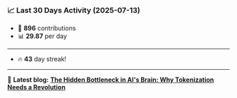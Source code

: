 <!--START_STATS-->
### 📈 Last 30 Days Activity (2025-07-13)  
- 🧮 **896** contributions  
- 📊 **29.87** per day
---
- 🔥 **43** day streak!
---
📝 **Latest blog:** [**The Hidden Bottleneck in AI's Brain: Why Tokenization Needs a Revolution**](https://andriak.com/blog/tokenization-revolution)
<!--END_STATS-->
